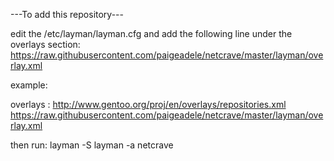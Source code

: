 ---To add this repository---

edit the /etc/layman/layman.cfg and add the following line under the overlays section: https://raw.githubusercontent.com/paigeadele/netcrave/master/layman/overlay.xml

example: 

overlays  : http://www.gentoo.org/proj/en/overlays/repositories.xml
	    https://raw.githubusercontent.com/paigeadele/netcrave/master/layman/overlay.xml

then run: 
layman -S 
layman -a netcrave
